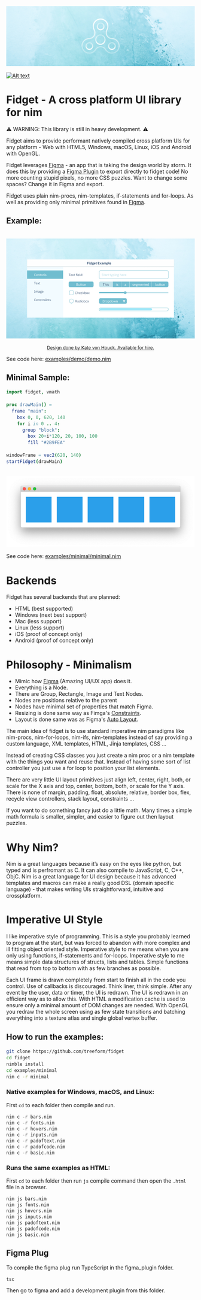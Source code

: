 <img src="docs/banner.png">

[![Alt text](https://img.youtube.com/vi/IB8Yt2dqZbo/0.jpg)](https://www.youtube.com/watch?v=IB8Yt2dqZbo)


# Fidget - A cross platform UI library for nim

⚠️ WARNING: This library is still in heavy development. ⚠️

Fidget aims to provide performant natively compiled cross platform UIs for any platform - Web with HTML5, Windows, macOS, Linux, iOS and Android with OpenGL.

Fidget leverages [Figma](https://www.figma.com/) - an app that is taking the design world by storm. It does this by providing a [Figma Plugin](figma_plugin/code.ts) to export directly to fidget code! No more counting stupid pixels, no more CSS puzzles. Want to change some spaces? Change it in Figma and export.

Fidget uses plain nim-procs, nim-templates, if-statements and for-loops. As well as providing only minimal primitives found in [Figma](https://www.figma.com/).

## Example:

<p align="center">
  <br>
  <img src="docs/uiExampleIce.png">
</p>
<p align="center" style='font-size:12px'>
  <a href="http://kate.vonhouck.com/">Design done by Kate von Houck. Available for hire.</a>
</p>

See code here: [examples/demo/demo.nim](examples/demo/demo.nim)

## Minimal Sample:

```nim
import fidget, vmath

proc drawMain() =
  frame "main":
    box 0, 0, 620, 140
    for i in 0 .. 4:
      group "block":
        box 20+i*120, 20, 100, 100
        fill "#2B9FEA"

windowFrame = vec2(620, 140)
startFidget(drawMain)
```

<p align="center">
  <br>
  <img src="docs/minimal.png">
</p>

See code here: [examples/minimal/minimal.nim](examples/minimal/minimal.nim)


# Backends

Fidget has several backends that are planned:
* HTML (best supported)
* Windows (next best support)
* Mac (less support)
* Linux (less support)
* iOS (proof of concept only)
* Android (proof of concept only)

# Philosophy - Minimalism

* Mimic how [Figma](https://www.figma.com/) (Amazing UI/UX app) does it.
* Everything is a Node.
* There are Group, Rectangle, Image and Text Nodes.
* Nodes are positions relative to the parent
* Nodes have minimal set of properties that match Figma.
* Resizing is done same way as Fimga's [Constraints](https://www.youtube.com/watch?v=rRQAQ1d9q9w).
* Layout is done same was as Figma's [Auto Layout](https://www.youtube.com/watch?v=NrKX46DzkGQ).

The main idea of fidget is to use standard imperative nim paradigms like nim-procs, nim-for-loops, nim-ifs, nim-templates instead of say providing a custom language, XML templates, HTML, Jinja templates, CSS ...

Instead of creating CSS classes you just create a nim proc or a nim template with the things you want and reuse that. Instead of having some sort of list controller you just use a for loop to position your list elements.

There are very little UI layout primitives just align left, center, right, both, or scale for the X axis and top, center, bottom, both, or scale for the Y axis. There is none of margin, padding, float, absolute, relative, border box, flex, recycle view controllers, stack layout, constraints ...

If you want to do something fancy just do a little math. Many times a simple math formula is smaller, simpler, and easier to figure out then layout puzzles.

# Why Nim?

Nim is a great languages because it’s easy on the eyes like python, but typed and is perfromant as C. It can also compile to JavaScript, C, C++, ObjC. Nim is a great language for UI design because it has advanced templates and macros can make a really good DSL (domain specific language) - that makes writing UIs straightforward, intuitive and crossplatform.

# Imperative UI Style

I like imperative style of programming. This is a style you probably learned to program at the start, but was forced to abandon with more complex and ill fitting object oriented style. Imperative style to me means when you are only using functions, if-statements and for-loops. Imperative style to me means simple data structures of structs, lists and tables. Simple functions that read from top to bottom with as few branches as possible.

Each UI frame is drawn completely from start to finish all in the code you control. Use of callbacks is discouraged. Think liner, think simple. After any event by the user, data or timer, the UI is redrawn. The UI is redrawn in an efficient way as to allow this. With HTML a modification cache is used to ensure only a minimal amount of DOM changes are needed. With OpenGL you redraw the whole screen using as few state transitions and batching everything into a texture atlas and single global vertex buffer.


## How to run the examples:


```sh
git clone https://github.com/treeform/fidget
cd fidget
nimble install
cd examples/minimal
nim c -r minimal
```

### Native examples for Windows, macOS, and Linux:

First `cd` to each folder then compile and run.

```
nim c -r bars.nim
nim c -r fonts.nim
nim c -r hovers.nim
nim c -r inputs.nim
nim c -r padoftext.nim
nim c -r padofcode.nim
nim c -r basic.nim
```

### Runs the same examples as HTML:

First `cd` to each folder then run `js` compile command then open the `.html` file in a browser.

```
nim js bars.nim
nim js fonts.nim
nim js hovers.nim
nim js inputs.nim
nim js padoftext.nim
nim js padofcode.nim
nim js basic.nim
```

## Figma Plug

To compile the figma plug run TypeScript in the figma_plugin folder.

```
tsc
```

Then go to figma and add a development plugin from this folder.
